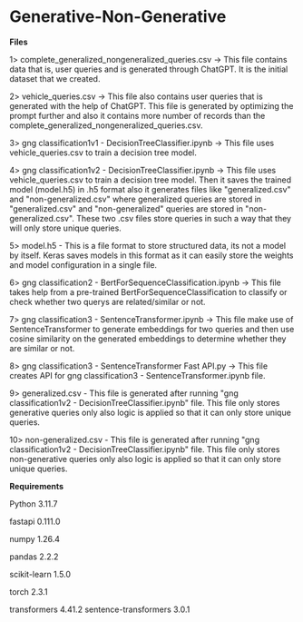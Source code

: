 # Generative-Non-Generative

**Files**

1> complete_generalized_nongeneralized_queries.csv -> This file contains data that is, user queries and is generated through ChatGPT. It is the initial dataset that we created.

2> vehicle_queries.csv -> This file also contains user queries that is generated with the help of ChatGPT. This file is generated by optimizing the prompt further and also it contains more number of records than the complete_generalized_nongeneralized_queries.csv.

3> gng classification1v1 - DecisionTreeClassifier.ipynb -> This file uses vehicle_queries.csv to train a decision tree model.

4> gng classification1v2 - DecisionTreeClassifier.ipynb -> This file uses vehicle_queries.csv to train a decision tree model. Then it saves the trained model (model.h5) in .h5 format also it generates files like "generalized.csv" and "non-generalized.csv" where generalized queries are stored in "generalized.csv" and "non-generalized" queries are stored in "non-generalized.csv". These two .csv files store queries in such a way that they will only store unique queries.

5> model.h5 -  This is a file format to store structured data, its not a model by itself. Keras saves models in this format as it can easily store the weights and model configuration in a single file.

6> gng classification2 - BertForSequenceClassification.ipynb -> This file takes help from a pre-trained BertForSequenceClassification to classify or check whether two querys are related/similar or not.

7> gng classification3 - SentenceTransformer.ipynb -> This file make use of SentenceTransformer to generate embeddings for two queries and then use cosine similarity on the generated embeddings to determine whether they are similar or not.

8> gng classification3 - SentenceTransformer Fast API.py -> This file creates API for gng classification3 - SentenceTransformer.ipynb file.

9> generalized.csv - This file is generated after running "gng classification1v2 - DecisionTreeClassifier.ipynb" file. This file only stores generative queries only also logic is applied so that it can only store unique queries.

10> non-generalized.csv - This file is generated after running "gng classification1v2 - DecisionTreeClassifier.ipynb" file. This file only stores non-generative queries only also logic is applied so that it can only store unique queries.

**Requirements**

Python 3.11.7

fastapi 0.111.0

numpy 1.26.4

pandas 2.2.2

scikit-learn 1.5.0

torch 2.3.1

transformers 4.41.2
sentence-transformers 3.0.1
